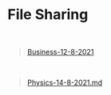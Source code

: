 # File Sharing

<br>

>[Business-12-8-2021](markdown/Business-12-8-2021)
<br>


>[Physics-14-8-2021.md](/markdown/Physics-14-8-2021)

<br>